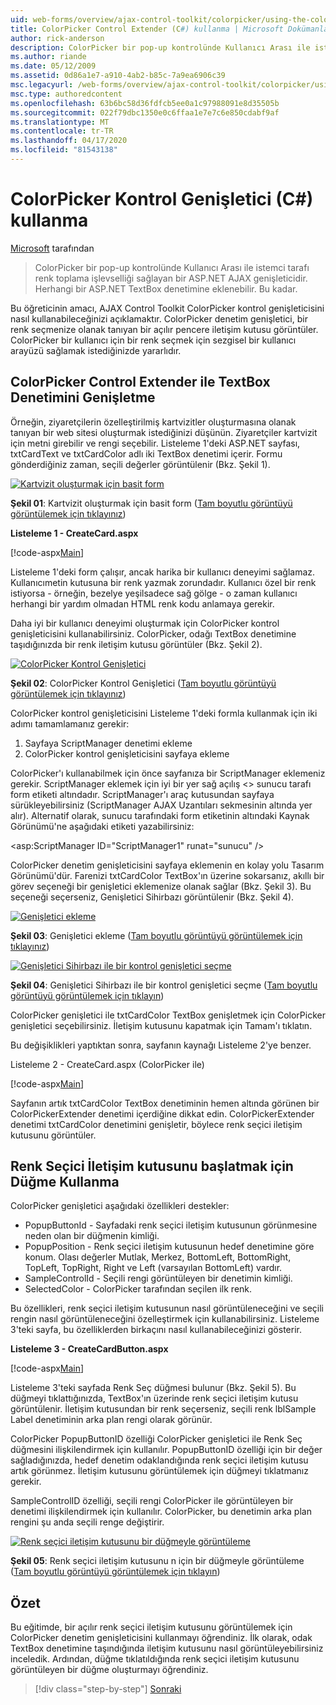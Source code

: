 ```yaml
---
uid: web-forms/overview/ajax-control-toolkit/colorpicker/using-the-colorpicker-control-extender-cs
title: ColorPicker Control Extender (C#) kullanma | Microsoft Dokümanlar
author: rick-anderson
description: ColorPicker bir pop-up kontrolünde Kullanıcı Arası ile istemci tarafı renk toplama işlevselliği sağlayan bir ASP.NET AJAX genişleticidir. Herhangi bir ASP.NET bağlı olabilir ...
ms.author: riande
ms.date: 05/12/2009
ms.assetid: 0d86a1e7-a910-4ab2-b85c-7a9ea6906c39
msc.legacyurl: /web-forms/overview/ajax-control-toolkit/colorpicker/using-the-colorpicker-control-extender-cs
msc.type: authoredcontent
ms.openlocfilehash: 63b6bc58d36fdfcb5ee0a1c97988091e8d35505b
ms.sourcegitcommit: 022f79dbc1350e0c6ffaa1e7e7c6e850cdabf9af
ms.translationtype: MT
ms.contentlocale: tr-TR
ms.lasthandoff: 04/17/2020
ms.locfileid: "81543138"
---
```

# <a name="using-the-colorpicker-control-extender-c"></a>ColorPicker Kontrol Genişletici (C#) kullanma

[Microsoft](https://github.com/microsoft) tarafından

> ColorPicker bir pop-up kontrolünde Kullanıcı Arası ile istemci tarafı renk toplama işlevselliği sağlayan bir ASP.NET AJAX genişleticidir. Herhangi bir ASP.NET TextBox denetimine eklenebilir. Bu kadar.

Bu öğreticinin amacı, AJAX Control Toolkit ColorPicker kontrol genişleticisini nasıl kullanabileceğinizi açıklamaktır. ColorPicker denetim genişletici, bir renk seçmenize olanak tanıyan bir açılır pencere iletişim kutusu görüntüler. ColorPicker bir kullanıcı için bir renk seçmek için sezgisel bir kullanıcı arayüzü sağlamak istediğinizde yararlıdır.

## <a name="extending-a-textbox-control-with-the-colorpicker-control-extender"></a>ColorPicker Control Extender ile TextBox Denetimini Genişletme

Örneğin, ziyaretçilerin özelleştirilmiş kartvizitler oluşturmasına olanak tanıyan bir web sitesi oluşturmak istediğinizi düşünün. Ziyaretçiler kartvizit için metni girebilir ve rengi seçebilir. Listeleme 1'deki ASP.NET sayfası, txtCardText ve txtCardColor adlı iki TextBox denetimi içerir. Formu gönderdiğiniz zaman, seçili değerler görüntülenir (Bkz. Şekil 1).

[![Kartvizit oluşturmak için basit form](using-the-colorpicker-control-extender-cs/_static/image1.jpg)](using-the-colorpicker-control-extender-cs/_static/image1.png)

**Şekil 01**: Kartvizit oluşturmak için basit form ([Tam boyutlu görüntüyü görüntülemek için tıklayınız](using-the-colorpicker-control-extender-cs/_static/image2.png))

**Listeleme 1 - CreateCard.aspx**

[!code-aspx[Main](using-the-colorpicker-control-extender-cs/samples/sample1.aspx)]

Listeleme 1'deki form çalışır, ancak harika bir kullanıcı deneyimi sağlamaz. Kullanıcımetin kutusuna bir renk yazmak zorundadır. Kullanıcı özel bir renk istiyorsa - örneğin, bezelye yeşilsadece sağ gölge - o zaman kullanıcı herhangi bir yardım olmadan HTML renk kodu anlamaya gerekir.

Daha iyi bir kullanıcı deneyimi oluşturmak için ColorPicker kontrol genişleticisini kullanabilirsiniz. ColorPicker, odağı TextBox denetimine taşıdığınızda bir renk iletişim kutusu görüntüler (Bkz. Şekil 2).

[![ColorPicker Kontrol Genişletici](using-the-colorpicker-control-extender-cs/_static/image2.jpg)](using-the-colorpicker-control-extender-cs/_static/image3.png)

**Şekil 02**: ColorPicker Kontrol Genişletici ([Tam boyutlu görüntüyü görüntülemek için tıklayınız](using-the-colorpicker-control-extender-cs/_static/image4.png))

ColorPicker kontrol genişleticisini Listeleme 1'deki formla kullanmak için iki adımı tamamlamanız gerekir:

1. Sayfaya ScriptManager denetimi ekleme
2. ColorPicker kontrol genişleticisini sayfaya ekleme

ColorPicker'ı kullanabilmek için önce sayfanıza bir ScriptManager eklemeniz gerekir. ScriptManager eklemek için iyi bir yer sağ açılış &lt;&gt; sunucu tarafı form etiketi altındadır. ScriptManager'ı araç kutusundan sayfaya sürükleyebilirsiniz (ScriptManager AJAX Uzantıları sekmesinin altında yer alır). Alternatif olarak, sunucu tarafındaki form etiketinin altındaki Kaynak Görünümü'ne aşağıdaki etiketi yazabilirsiniz:

&lt;asp:ScriptManager ID="ScriptManager1" runat="sunucu" /&gt;

ColorPicker denetim genişleticisini sayfaya eklemenin en kolay yolu Tasarım Görünümü'dür. Farenizi txtCardColor TextBox'ın üzerine sokarsanız, akıllı bir görev seçeneği bir genişletici eklemenize olanak sağlar (Bkz. Şekil 3). Bu seçeneği seçerseniz, Genişletici Sihirbazı görüntülenir (Bkz. Şekil 4).

[![Genişletici ekleme](using-the-colorpicker-control-extender-cs/_static/image3.jpg)](using-the-colorpicker-control-extender-cs/_static/image5.png)

**Şekil 03**: Genişletici ekleme ([Tam boyutlu görüntüyü görüntülemek için tıklayınız](using-the-colorpicker-control-extender-cs/_static/image6.png))

[![Genişletici Sihirbazı ile bir kontrol genişletici seçme](using-the-colorpicker-control-extender-cs/_static/image4.jpg)](using-the-colorpicker-control-extender-cs/_static/image7.png)

**Şekil 04**: Genişletici Sihirbazı ile bir kontrol genişletici seçme ([Tam boyutlu görüntüyü görüntülemek için tıklayın](using-the-colorpicker-control-extender-cs/_static/image8.png))

ColorPicker genişletici ile txtCardColor TextBox genişletmek için ColorPicker genişletici seçebilirsiniz. İletişim kutusunu kapatmak için Tamam'ı tıklatın.

Bu değişiklikleri yaptıktan sonra, sayfanın kaynağı Listeleme 2'ye benzer.

Listeleme 2 - CreateCard.aspx (ColorPicker ile)

[!code-aspx[Main](using-the-colorpicker-control-extender-cs/samples/sample2.aspx)]

Sayfanın artık txtCardColor TextBox denetiminin hemen altında görünen bir ColorPickerExtender denetimi içerdiğine dikkat edin. ColorPickerExtender denetimi txtCardColor denetimini genişletir, böylece renk seçici iletişim kutusunu görüntüler.

## <a name="using-a-button-to-launch-the-color-picker-dialog"></a>Renk Seçici İletişim kutusunu başlatmak için Düğme Kullanma

ColorPicker genişletici aşağıdaki özellikleri destekler:

- PopupButtonId - Sayfadaki renk seçici iletişim kutusunun görünmesine neden olan bir düğmenin kimliği.
- PopupPosition - Renk seçici iletişim kutusunun hedef denetimine göre konum. Olası değerler Mutlak, Merkez, BottomLeft, BottomRight, TopLeft, TopRight, Right ve Left (varsayılan BottomLeft) vardır.
- SampleControlId - Seçili rengi görüntüleyen bir denetimin kimliği.
- SelectedColor - ColorPicker tarafından seçilen ilk renk.

Bu özellikleri, renk seçici iletişim kutusunun nasıl görüntüleneceğini ve seçili rengin nasıl görüntüleneceğini özelleştirmek için kullanabilirsiniz. Listeleme 3'teki sayfa, bu özelliklerden birkaçını nasıl kullanabileceğinizi gösterir.

**Listeleme 3 - CreateCardButton.aspx**

[!code-aspx[Main](using-the-colorpicker-control-extender-cs/samples/sample3.aspx)]

Listeleme 3'teki sayfada Renk Seç düğmesi bulunur (Bkz. Şekil 5). Bu düğmeyi tıklattığınızda, TextBox'ın üzerinde renk seçici iletişim kutusu görüntülenir. İletişim kutusundan bir renk seçerseniz, seçili renk lblSample Label denetiminin arka plan rengi olarak görünür.

ColorPicker PopupButtonID özelliği ColorPicker genişletici ile Renk Seç düğmesini ilişkilendirmek için kullanılır. PopupButtonID özelliği için bir değer sağladığınızda, hedef denetim odaklandığında renk seçici iletişim kutusu artık görünmez. İletişim kutusunu görüntülemek için düğmeyi tıklatmanız gerekir.

SampleControlID özelliği, seçili rengi ColorPicker ile görüntüleyen bir denetimi ilişkilendirmek için kullanılır. ColorPicker, bu denetimin arka plan rengini şu anda seçili renge değiştirir.

[![Renk seçici iletişim kutusunu bir düğmeyle görüntüleme](using-the-colorpicker-control-extender-cs/_static/image5.jpg)](using-the-colorpicker-control-extender-cs/_static/image9.png)

**Şekil 05**: Renk seçici iletişim kutusunu n için bir düğmeyle görüntüleme ([Tam boyutlu görüntüyü görüntülemek için tıklayın](using-the-colorpicker-control-extender-cs/_static/image10.png))

## <a name="summary"></a>Özet

Bu eğitimde, bir açılır renk seçici iletişim kutusunu görüntülemek için ColorPicker denetim genişleticisini kullanmayı öğrendiniz. İlk olarak, odak TextBox denetimine taşındığında iletişim kutusunu nasıl görüntüleyebilirsiniz inceledik. Ardından, düğme tıklatıldığında renk seçici iletişim kutusunu görüntüleyen bir düğme oluşturmayı öğrendiniz.

> [!div class="step-by-step"]
> [Sonraki](using-the-colorpicker-control-extender-vb.md)

